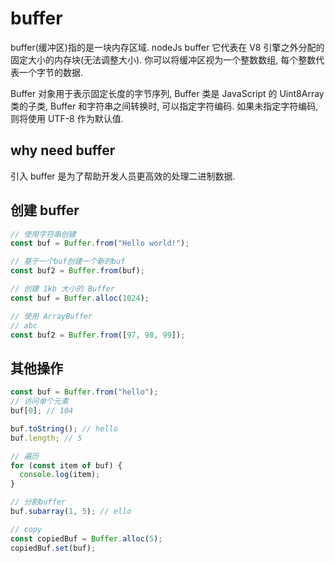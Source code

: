 # buffer

buffer(缓冲区)指的是一块内存区域. nodeJs buffer 它代表在 V8 引擎之外分配的固定大小的内存块(无法调整大小). 你可以将缓冲区视为一个整数数组, 每个整数代表一个字节的数据.

Buffer 对象用于表示固定长度的字节序列, Buffer 类是 JavaScript 的 Uint8Array 类的子类, Buffer 和字符串之间转换时, 可以指定字符编码. 如果未指定字符编码, 则将使用 UTF-8 作为默认值.

## why need buffer

引入 buffer 是为了帮助开发人员更高效的处理二进制数据.

## 创建 buffer

```javascript
// 使用字符串创建
const buf = Buffer.from("Hello world!");

// 基于一个buf创建一个新的buf
const buf2 = Buffer.from(buf);

// 创建 1kb 大小的 Buffer
const buf = Buffer.alloc(1024);

// 使用 ArrayBuffer
// abc
const buf2 = Buffer.from([97, 98, 99]);
```

## 其他操作

```javascript
const buf = Buffer.from("hello");
// 访问单个元素
buf[0]; // 104

buf.toString(); // hello
buf.length; // 5

// 遍历
for (const item of buf) {
  console.log(item);
}

// 分割buffer
buf.subarray(1, 5); // ello

// copy
const copiedBuf = Buffer.alloc(5);
copiedBuf.set(buf);
```
